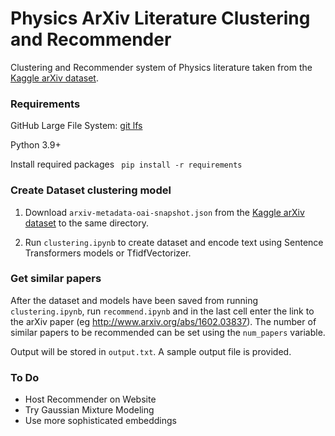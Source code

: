 # Physics ArXiv Literature Clustering and Recommender
Clustering and Recommender system of Physics literature taken from the [Kaggle arXiv dataset](https://www.kaggle.com/datasets/Cornell-University/arxiv).

### Requirements
GitHub Large File System:  [git lfs](https://git-lfs.com)

Python 3.9+

Install required packages
``` pip install -r requirements```

### Create Dataset clustering model

1. Download ```arxiv-metadata-oai-snapshot.json``` from the [Kaggle arXiv dataset](https://www.kaggle.com/datasets/Cornell-University/arxiv) to the same directory.

2. Run ```clustering.ipynb``` to create dataset and encode text using Sentence Transformers models or TfidfVectorizer. 

### Get similar papers

After the dataset and models have been saved from running ```clustering.ipynb```, run ```recommend.ipynb``` and in the last cell enter the link to the arXiv paper (eg http://www.arxiv.org/abs/1602.03837). 
The number of similar papers to be recommended can be set using the ```num_papers``` variable. 

Output will be stored in ```output.txt```. A sample output file is provided.


### To Do

- Host Recommender on Website
- Try Gaussian Mixture Modeling
- Use more sophisticated embeddings
